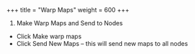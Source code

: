+++
title = "Warp Maps"
weight = 600
+++

1.  Make Warp Maps and Send to Nodes
  -  Click Make warp maps
  -  Click Send New Maps – this will send new maps to all nodes
